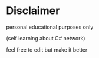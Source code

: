# Disclaimer

personal educational purposes only

(self learning about C# network)

feel free to edit but make it better

